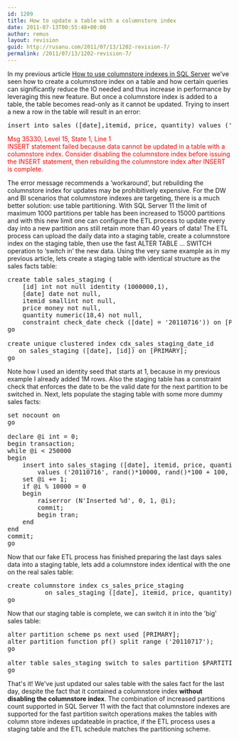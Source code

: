 ```yaml
---
id: 1209
title: How to update a table with a columnstore index
date: 2011-07-13T00:55:48+00:00
author: remus
layout: revision
guid: http://rusanu.com/2011/07/13/1202-revision-7/
permalink: /2011/07/13/1202-revision-7/
---
```

In my previous article [How to use columnstore indexes in SQL Server](http://rusanu.com/2011/07/13/how-to-use-columnstore-indexes-in-sql-server/) we&#8217;ve seen how to create a columnstore index on a table and how certain queries can significantly reduce the IO needed and thus increase in performance by leveraging this new feature. But once a columnstore index is added to a table, the table becomes read-only as it cannot be updated. Trying to insert a new a row in the table will result in an error:

<pre>insert into sales ([date],itemid, price, quantity) values ('20110713', 1,1.0,1);
</pre>

<span style="color:red">Msg 35330, Level 15, State 1, Line 1<br /> INSERT statement failed because data cannot be updated in a table with a columnstore index. Consider disabling the columnstore index before issuing the INSERT statement, then rebuilding the columnstore index after INSERT is complete.<br /> </span>

The error message recommends a &#8216;workaround&#8217;, but rebuilding the columnstore index for updates may be prohibitively expensive. For the DW and BI scenarios that columnstore indexes are targeting, there is a much better solution: use table partitioning. With SQL Server 11 the limit of maximum 1000 partitions per table has been increased to 15000 partitions and with this new limit one can configure the ETL process to update every day into a new partition ans still retain more than 40 years of data! The ETL process can upload the daily data into a staging table, create a columnstore index on the staging table, then use the fast ALTER TABLE &#8230; SWITCH operation to &#8216;switch in&#8217; the new data. Using the very same example as in my previous article, lets create a staging table with identical structure as the sales facts table:

<pre>create table sales_staging (
	[id] int not null identity (1000000,1),
	[date] date not null,
	itemid smallint not null,
	price money not null,
	quantity numeric(18,4) not null,
	constraint check_date check ([date] = '20110716')) on [PRIMARY];
go

create unique clustered index cdx_sales_staging_date_id 
   on sales_staging ([date], [id]) on [PRIMARY];
go
</pre>

Note how I used an identity seed that starts at 1, because in my previous example I already added 1M rows. Also the staging table has a constraint check that enforces the date to be the valid date for the next partition to be switched in. Next, lets populate the staging table with some more dummy sales facts:

<pre>set nocount on
go

declare @i int = 0;
begin transaction;
while @i &lt; 250000
begin
	insert into sales_staging ([date], itemid, price, quantity) 
		values ('20110716', rand()*10000, rand()*100 + 100, rand()* 10.000+1);
	set @i += 1;
	if @i % 10000 = 0
	begin
		raiserror (N'Inserted %d', 0, 1, @i);
		commit;
		begin tran;
	end
end
commit;
go
</pre>

Now that our fake ETL process has finished preparing the last days sales data into a staging table, lets add a columnstore index identical with the one on the real sales table:

<pre>create columnstore index cs_sales_price_staging 
          on sales_staging ([date], itemid, price, quantity);
go
</pre>

Now that our staging table is complete, we can switch it in into the 'big' sales table:

<pre>alter partition scheme ps next used [PRIMARY];
alter partition function pf() split range ('20110717');
go

alter table sales_staging switch to sales partition $PARTITION.PF('20110716');
go
</pre>

That's it! We've just updated our sales table with the sales fact for the last day, despite the fact that it contained a columnstore index **without disabling the columnstore index**. The combination of increased partitions count supported in SQL Server 11 with the fact that columnstore indexes are supported for the fast partition switch operations makes the tables with column store indexes updateable in practice, if the ETL process uses a staging table and the ETL schedule matches the partitioning scheme.